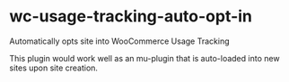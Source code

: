 # wc-usage-tracking-auto-opt-in
Automatically opts site into WooCommerce Usage Tracking

This plugin would work well as an mu-plugin that is auto-loaded into new sites upon site creation.

